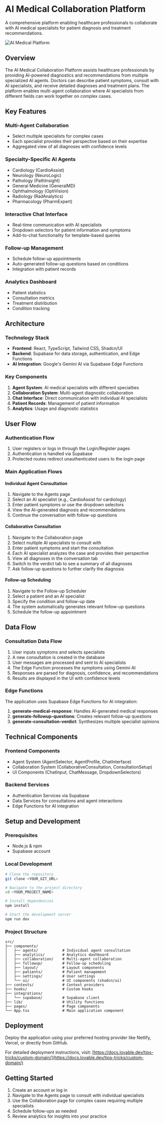 
# AI Medical Collaboration Platform

A comprehensive platform enabling healthcare professionals to collaborate with AI medical specialists for patient diagnosis and treatment recommendations.

![AI Medical Platform](https://lovable.dev/projects/aa578b3b-4cba-47c3-ac6c-85204b5045c1)

## Overview

The AI Medical Collaboration Platform assists healthcare professionals by providing AI-powered diagnostics and recommendations from multiple specialized AI agents. Doctors can describe patient symptoms, consult with AI specialists, and receive detailed diagnoses and treatment plans. The platform enables multi-agent collaboration where AI specialists from different fields can work together on complex cases.

## Key Features

### Multi-Agent Collaboration
- Select multiple specialists for complex cases
- Each specialist provides their perspective based on their expertise
- Aggregated view of all diagnoses with confidence levels

### Specialty-Specific AI Agents
- Cardiology (CardioAssist)
- Neurology (NeuroLogic)
- Pathology (PathInsight)
- General Medicine (GeneralMD)
- Ophthalmology (OptiVision)
- Radiology (RadAnalytics)
- Pharmacology (PharmExpert)

### Interactive Chat Interface
- Real-time communication with AI specialists
- Dropdown selectors for patient information and symptoms
- Add-to-chat functionality for template-based queries

### Follow-up Management
- Schedule follow-up appointments
- Auto-generated follow-up questions based on conditions
- Integration with patient records

### Analytics Dashboard
- Patient statistics
- Consultation metrics
- Treatment distribution
- Condition tracking

## Architecture

### Technology Stack
- **Frontend**: React, TypeScript, Tailwind CSS, Shadcn/UI
- **Backend**: Supabase for data storage, authentication, and Edge Functions
- **AI Integration**: Google's Gemini AI via Supabase Edge Functions

### Key Components
1. **Agent System**: AI medical specialists with different specialties
2. **Collaboration System**: Multi-agent diagnostic collaboration
3. **Chat Interface**: Direct communication with individual AI specialists
4. **Patient Records**: Management of patient information
5. **Analytics**: Usage and diagnostic statistics

## User Flow

### Authentication Flow
1. User registers or logs in through the Login/Register pages
2. Authentication is handled via Supabase
3. Protected routes redirect unauthenticated users to the login page

### Main Application Flows

#### Individual Agent Consultation
1. Navigate to the Agents page
2. Select an AI specialist (e.g., CardioAssist for cardiology)
3. Enter patient symptoms or use the dropdown selectors
4. View the AI-generated diagnosis and recommendations
5. Continue the conversation with follow-up questions

#### Collaborative Consultation
1. Navigate to the Collaboration page
2. Select multiple AI specialists to consult with
3. Enter patient symptoms and start the consultation
4. Each AI specialist analyzes the case and provides their perspective
5. View all diagnoses in the conversation tab
6. Switch to the verdict tab to see a summary of all diagnoses
7. Ask follow-up questions to further clarify the diagnosis

#### Follow-up Scheduling
1. Navigate to the Follow-up Scheduler
2. Select a patient and an AI specialist
3. Specify the condition and follow-up date
4. The system automatically generates relevant follow-up questions
5. Schedule the follow-up appointment

## Data Flow

### Consultation Data Flow
1. User inputs symptoms and selects specialists
2. A new consultation is created in the database
3. User messages are processed and sent to AI specialists
4. The Edge Function processes the symptoms using Gemini AI
5. Responses are parsed for diagnosis, confidence, and recommendations
6. Results are displayed in the UI with confidence levels

### Edge Functions
The application uses Supabase Edge Functions for AI integration:

1. **generate-medical-response**: Handles AI-generated medical responses
2. **generate-followup-questions**: Creates relevant follow-up questions
3. **generate-consultation-verdict**: Synthesizes multiple specialist opinions

## Technical Components

### Frontend Components
- Agent System (AgentSelector, AgentProfile, ChatInterface)
- Collaboration System (CollaborativeConsultation, ConsultationSetup)
- UI Components (ChatInput, ChatMessage, DropdownSelectors)

### Backend Services
- Authentication Services via Supabase
- Data Services for consultations and agent interactions
- Edge Functions for AI integration

## Setup and Development

### Prerequisites
- Node.js & npm
- Supabase account

### Local Development

```sh
# Clone the repository
git clone <YOUR_GIT_URL>

# Navigate to the project directory
cd <YOUR_PROJECT_NAME>

# Install dependencies
npm install

# Start the development server
npm run dev
```

### Project Structure

```
src/
├── components/
│   ├── agents/           # Individual agent consultation
│   ├── analytics/        # Analytics dashboard
│   ├── collaboration/    # Multi-agent collaboration
│   ├── followup/         # Follow-up scheduling
│   ├── layout/           # Layout components
│   ├── patients/         # Patient management
│   ├── settings/         # User settings
│   └── ui/               # UI components (shadcn/ui)
├── contexts/             # Context providers
├── hooks/                # Custom hooks
├── integrations/
│   └── supabase/         # Supabase client
├── lib/                  # Utility functions
├── pages/                # Page components
└── App.tsx               # Main application component
```

## Deployment

Deploy the application using your preferred hosting provider like Netlify, Vercel, or directly from GitHub.

For detailed deployment instructions, visit: [https://docs.lovable.dev/tips-tricks/custom-domain/](https://docs.lovable.dev/tips-tricks/custom-domain/)

## Getting Started

1. Create an account or log in
2. Navigate to the Agents page to consult with individual specialists
3. Use the Collaboration page for complex cases requiring multiple specialists
4. Schedule follow-ups as needed
5. Review analytics for insights into your practice
